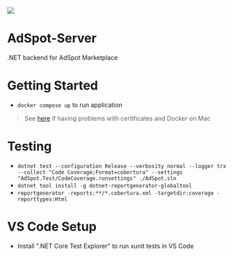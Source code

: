 ![](https://github.com/SEG4900-Capstone-Group-T88/AdSpot-Marketplace-Server/actions/workflows/dotnet.yml/badge.svg)

# AdSpot-Server
.NET backend for AdSpot Marketplace

# Getting Started
- `docker compose up` to run application
> See [here](https://stackoverflow.com/questions/54738010/paths-asp-net-https-and-microsoft-usersecrets-not-shared-on-mac) if having problems with certificates and Docker on Mac
   
# Testing
- `dotnet test --configuration Release --verbosity normal --logger trx --collect "Code Coverage;Format=cobertura" --settings "AdSpot.Test/CodeCoverage.runsettings" ./AdSpot.sln`
- `dotnet tool install -g dotnet-reportgenerator-globaltool`
- `reportgenerator -reports:**/*.cobertura.xml -targetdir:coverage -reporttypes:Html`


# VS Code Setup
- Install ".NET Core Test Explorer" to run xunit tests in VS Code
